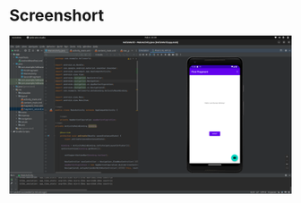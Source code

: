 # Screenshort

![image](https://raw.githubusercontent.com/geekabhinav007/RedisTutorial/main/img/Screenshot%20from%202023-02-06%2023-39-27.png?token=GHSAT0AAAAAAB4APNQEYNEOSPYZXRNXGRA2Y7BKY7A)
